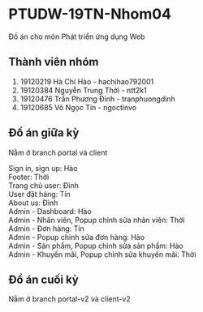 # PTUDW-19TN-Nhom04

Đồ án cho môn Phát triển ứng dụng Web

## Thành viên nhóm

1. 19120219 Hà Chí Hào - hachihao792001
2. 19120384 Nguyễn Trung Thời - ntt2k1
3. 19120476 Trần Phương Đình - tranphuongdinh
4. 19120685 Võ Ngọc Tín - ngoctinvo

## Đồ án giữa kỳ

Nằm ở branch portal và client

Sign in, sign up: Hào\
Footer: Thời\
Trang chủ user: Đình\
User đặt hàng: Tín\
About us: Đình\
Admin - Dashboard: Hào\
Admin - Nhân viên, Popup chỉnh sửa nhân viên: Thời\
Admin - Đơn hàng: Tín\
Admin - Popup chỉnh sửa đơn hàng: Hào\
Admin - Sản phẩm, Popup chỉnh sửa sản phẩm: Hào\
Admin - Khuyến mãi, Popup chỉnh sửa khuyến mãi: Thời

## Đồ án cuối kỳ

Nằm ở branch portal-v2 và client-v2

